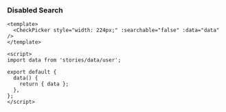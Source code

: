 ### Disabled Search

<!--start-code-->

```vue
<template>
  <CheckPicker style="width: 224px;" :searchable="false" :data="data" />
</template>

<script>
import data from 'stories/data/user';

export default {
  data() {
    return { data };
  },
};
</script>
```

<!--end-code-->
